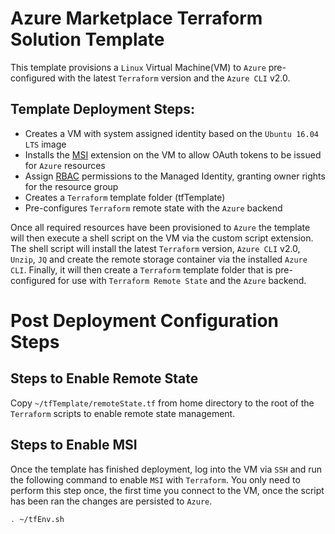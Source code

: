 Azure Marketplace Terraform Solution Template
===

This template provisions a `Linux` Virtual Machine(VM) to `Azure` pre-configured with the latest `Terraform` version and the `Azure CLI` v2.0.

Template Deployment Steps:
---
* Creates a VM with system assigned identity based on the `Ubuntu 16.04 LTS` image
* Installs the [MSI](https://docs.microsoft.com/en-us/azure/active-directory/msi-overview) extension on the VM to allow OAuth tokens to be issued for `Azure` resources
* Assign [RBAC](https://docs.microsoft.com/en-us/azure/active-directory/role-based-access-control-what-is) permissions to the Managed Identity, granting owner rights for the resource group
* Creates a `Terraform` template folder (tfTemplate)
* Pre-configures `Terraform` remote state with the `Azure` backend

Once all required resources have been provisioned to `Azure` the template will then execute a shell script on the VM via the custom script extension. The shell script will install the latest `Terraform` version, `Azure CLI` v2.0, `Unzip`, `JQ` and create the remote storage container via the installed `Azure CLI`. Finally, it will then create a `Terraform` template folder that is pre-configured for use with `Terraform Remote State` and the `Azure` backend.

Post Deployment Configuration Steps
===
Steps to Enable Remote State
---
Copy `~/tfTemplate/remoteState.tf` from home directory to the root of the `Terraform` scripts to enable remote state management.

Steps to Enable MSI
---
Once the template has finished deployment, log into the VM via `SSH` and run the following command to enable `MSI` with `Terraform`. You only need to perform this step once, the first time you connect to the VM, once the script has been ran the changes are persisted to `Azure`.

```bash
. ~/tfEnv.sh
```
